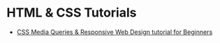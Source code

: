 # HTML & CSS Tutorials

* [CSS Media Queries & Responsive Web Design tutorial for Beginners](css-media-queries-dave-gray.md)